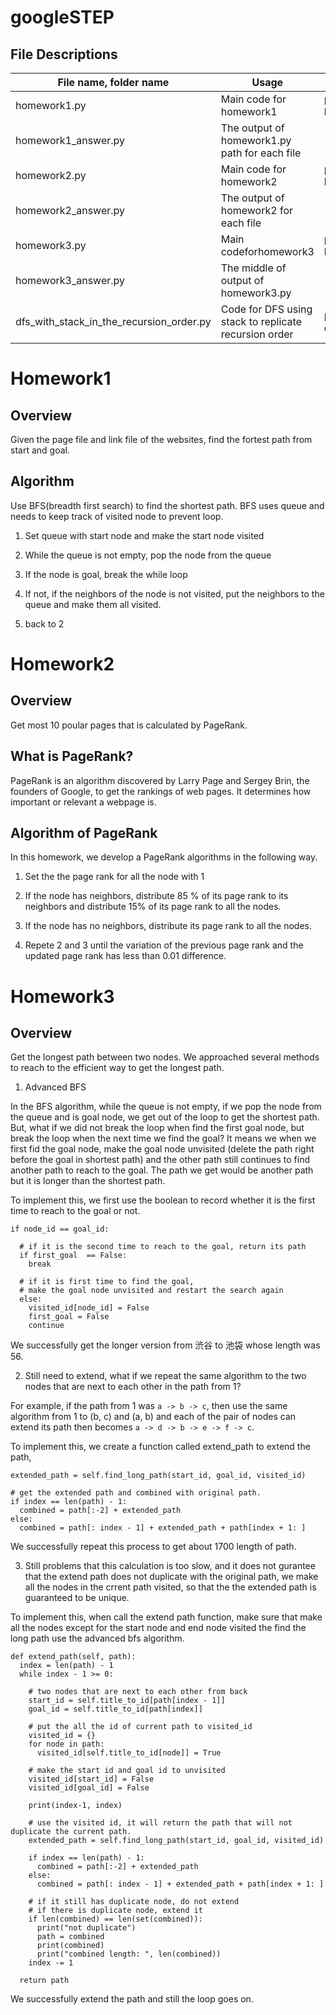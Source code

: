 # googleSTEP

## File Descriptions

| File name, folder name               | Usage                             | Command |
|-----------------------|--------------------------------------------------|---------|
| homework1.py          | Main code for homework1                         |python homework1.py pages_file links_file|
| homework1_answer.py   | The output of homework1.py path for each file   | |
| homework2.py          | Main code for homework2                         |python homework2.py pages_file links_file|
| homework2_answer.py   | The output of homework2 for each file           | |
| homework3.py          | Main codeforhomework3                           |python homework3.py pages_file links_file|
| homework3_answer.py   | The middle of output of homework3.py            | |
| dfs_with_stack_in_the_recursion_order.py| Code for DFS using stack to replicate recursion order         | python  dfs_with_stack_in_the_recursion_order.py |

# Homework1
## Overview
Given the page file and link file of the websites, find the fortest path from start and goal.

## Algorithm
Use BFS(breadth first search) to find the shortest path. BFS uses queue and needs to
keep track of visited node to prevent loop.

1. Set queue with start node and make the start node visited

2. While the queue is not empty, pop the node from the queue

3. If the node is goal, break the while loop

4. If not, if the neighbors of the node is not visited, put the neighbors to the queue and make them all visited.

5. back to 2

# Homework2
## Overview
Get most 10 poular pages that is calculated by PageRank.

## What is PageRank?
PageRank is an algorithm discovered by Larry Page and Sergey Brin, the founders of Google, to get the rankings of web pages. It determines how important or relevant a webpage is.

## Algorithm of PageRank
In this homework, we develop a PageRank algorithms in the following way.

1. Set the the page rank for all the node with 1

2. If the node has neighbors, distribute 85 % of its page rank to its neighbors and distribute 15% of its page rank to all the nodes.

3. If the node has no neighbors, distribute its page rank to all the nodes.

4. Repete 2 and 3 until the variation of the previous page rank and the updated page rank has less than 0.01 difference.

# Homework3
## Overview
Get the longest path between two nodes. We approached several methods to reach to  the efficient way to get the longest path.

1. Advanced BFS

In the BFS algorithm, while the queue is not empty, if we pop the node from the queue and is goal node, we get out of the loop to get the shortest path.
But, what if we did not break the loop when find the first goal node, but break the loop when the next time we find the goal? It means we when we first fid the goal node,
make the goal node unvisited (delete the path right before the goal in shortest path) and the other path still continues to find another path to reach to the goal.
The path we get would be another path but it is longer than the shortest path.

To implement this, we first use the boolean to record whether it is the first time to reach to the goal or not.

```
if node_id == goal_id:

  # if it is the second time to reach to the goal, return its path
  if first_goal  == False:
    break

  # if it is first time to find the goal,
  # make the goal node unvisited and restart the search again
  else:
    visited_id[node_id] = False
    first_goal = False
    continue
```

We successfully get the longer version from 渋谷 to 池袋 whose length was 56.

2. Still need to extend, what if we repeat the same algorithm to the two nodes that are
next to each other in the path from 1?

For example, if the path from 1 was `a -> b -> c`, then use the same algorithm from 1 to (b, c) and (a, b) and each of the pair of nodes can extend its path then becomes
`a -> d -> b -> e -> f -> c`.

To implement this, we create a function called extend_path to extend the path,

```
extended_path = self.find_long_path(start_id, goal_id, visited_id)

# get the extended path and combined with original path.
if index == len(path) - 1:
  combined = path[:-2] + extended_path
else:
  combined = path[: index - 1] + extended_path + path[index + 1: ]
```

We successfully repeat this process to get about 1700 length of path.

3. Still problems that this calculation is too slow, and it does not gurantee
that the extend path does not duplicate with the original path, we make all
the nodes in the crrent path visited, so that the the extended path is guaranteed to
be unique.

To implement this, when call the extend path function, make sure that make all the nodes except for the start node and end node visited the find the long path use the advanced bfs algorithm.

```
def extend_path(self, path):
  index = len(path) - 1
  while index - 1 >= 0:

    # two nodes that are next to each other from back
    start_id = self.title_to_id[path[index - 1]]
    goal_id = self.title_to_id[path[index]]

    # put the all the id of current path to visited_id
    visited_id = {}
    for node in path:
      visited_id[self.title_to_id[node]] = True

    # make the start id and goal id to unvisited
    visited_id[start_id] = False
    visited_id[goal_id] = False

    print(index-1, index)

    # use the visited id, it will return the path that will not duplicate the current path.
    extended_path = self.find_long_path(start_id, goal_id, visited_id)

    if index == len(path) - 1:
      combined = path[:-2] + extended_path
    else:
      combined = path[: index - 1] + extended_path + path[index + 1: ]

    # if it still has duplicate node, do not extend
    # if there is duplicate node, extend it
    if len(combined) == len(set(combined)):
      print("not duplicate")
      path = combined
      print(combined)
      print("combined length: ", len(combined))
    index -= 1

  return path

```

We successfully extend the path and still the loop goes on.